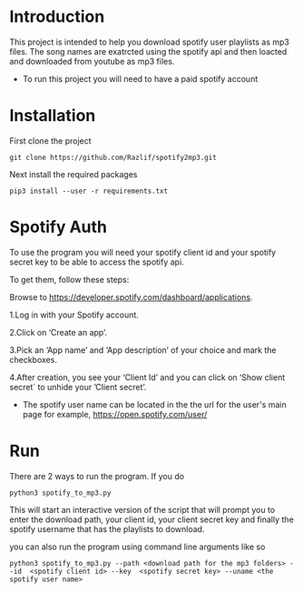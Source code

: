 # Introduction

This project is intended to help you download spotify user playlists as mp3 files.
The song names are exatrcted using the spotify api and then loacted and downloaded from youtube as mp3 files.

* To run this project you will need to have a paid spotify account

# Installation

First clone the project
```
git clone https://github.com/Razlif/spotify2mp3.git
```
Next install the required packages
```
pip3 install --user -r requirements.txt
```
# Spotify Auth

To use the program you will need your spotify client id and your spotify secret key to be able to access the spotify api.

To get them, follow these steps:

Browse to https://developer.spotify.com/dashboard/applications.

1.Log in with your Spotify account.

2.Click on ‘Create an app’.

3.Pick an ‘App name’ and ‘App description’ of your choice and mark the checkboxes.

4.After creation, you see your ‘Client Id’ and you can click on ‘Show client secret` to unhide your ’Client secret’.

* The spotify user name can be located in the the url for the user's main page for example, https://open.spotify.com/user/<user name>

# Run
There are 2 ways to run the program. If you do
```
python3 spotify_to_mp3.py
```
This will start an interactive version of the script that will prompt you to enter the download path, your client id, your client secret key and finally the spotify username that has the playlists to download.

you can also run the program using command line arguments like so
```
python3 spotify_to_mp3.py --path <download path for the mp3 folders> --id  <spotify client id> --key  <spotify secret key> --uname <the spotify user name>
```

